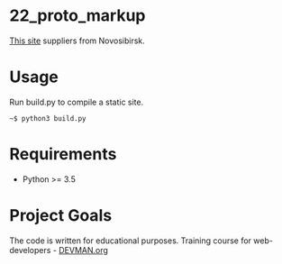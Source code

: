 22_proto_markup
===============
[This site](https://galbator1x.github.io/devman/22_proto_markup/index.html) suppliers from Novosibirsk.

Usage
=====

Run build.py to compile a static site.
```
~$ python3 build.py
```

Requirements
============

- Python >= 3.5

Project Goals
=============

The code is written for educational purposes. Training course for web-developers - [DEVMAN.org](https://devman.org)